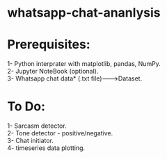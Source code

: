 # whatsapp-chat-ananlysis


# Prerequisites:
1- Python interprater with matplotlib, pandas, NumPy. <br/>
2- Jupyter NoteBook (optional). <br/>
3- Whatsapp chat data* (.txt file)--->Dataset. <br/>

# To Do:
1- Sarcasm detector. <br/>
2- Tone detector - positive/negative. <br/>
3- Chat initiator. <br/>
4- timeseries data plotting. 
